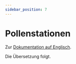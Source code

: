 ```yaml
---
sidebar_position: 7
---
```


# Pollenstationen

Zur [Dokumentation auf Englisch](https://opendatadocs.meteoswiss.ch/a-data-groundbased/a7-pollen-stations).

Die Übersetzung folgt.

